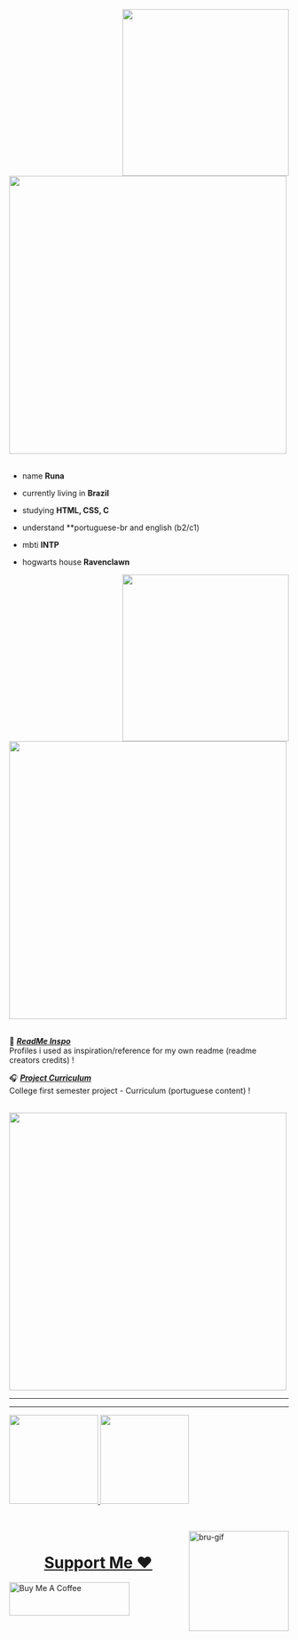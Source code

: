 <div>
<img src="https://github.com/bruniibs/bruniibs/assets/128152530/119dd159-6b2a-4dca-a198-bd71ef33c77d" width="300" align="right" />
<br/>
<img src="https://github.com/bruniibs/bruniibs/assets/128152530/ac52b01b-6e1e-4091-a4fb-73bd01c7a2ce" width="500">
<br/>
<br/>
  
 - name **Runa**
  
 - currently living in **Brazil**
  
 - studying **HTML, CSS, C** 
  
 - understand **portuguese-br and english (b2/c1)
  
 - mbti **INTP**
  
 - hogwarts house **Ravenclawn**
  
<img src="https://github.com/bruniibs/bruniibs/assets/128152530/88f06cae-bdba-443e-a522-66c177a9187f" width="300" align="right" />
<br/>
<img src="https://github.com/bruniibs/bruniibs/assets/128152530/0a94c31c-60fc-4556-92c1-c5e08741e7b7" width="500" />
<br/>
<br/>
  
 📌 [***ReadMe Inspo***](https://github.com/bruniibs/readme-inspo.git)<br>
  Profiles i used as inspiration/reference for my own readme (readme creators credits) !
  
 🎧 [***Project Curriculum***](https://github.com/bruniibs/Project-curriculum.git)<br>
  College first semester project - Curriculum (portuguese content) !
  
 <br>
<img src="https://github.com/bruniibs/bruniibs/assets/128152530/ccb547c1-f88e-4713-a68d-5fac1867b3fe" width="500"><br>
  
<!--
- 🌱 I’m currently learning HTML, CSS and C
- 💬 Ask me about ...
- 📫 How to reach me: ...
- 😄 Pronouns: she/her
- ⚡ Fun fact: i'm very slow witted so normally it takes me a while to understand things
--> 
  
 ---------------
 <hr>

<div>
  <a href="https://github.com/bruniibs">
  <img height="160em" src="https://github-readme-stats.vercel.app/api?username=bruniibs&show_icons=true&theme=gruvbox&include_all_commits=true&count_private=true"/>
  <img height="160em" src="https://github-readme-stats.vercel.app/api/top-langs/?username=bruniibs&layout=compact&langs_count=16&theme=gruvbox"/>
</div>

  ##

<div>
<div style="display: inline_block"><br>
  <img align="right" alt="bru-gif" height="180" width="180" src="https://media.discordapp.net/attachments/989309148107792454/1088620826900840508/bru.gif?width=453&height=453">
</div>

<h1 align="center">Support Me ♥️ </h1>

<a href="https://ko-fi.com/bruniibs#paypalModal" target="_blank"><img src="https://cdn.buymeacoffee.com/buttons/v2/default-red.png" alt="Buy Me A Coffee" style="height: 60px !important;width: 217px !important;" ></a>  
  
  
  
  ##
